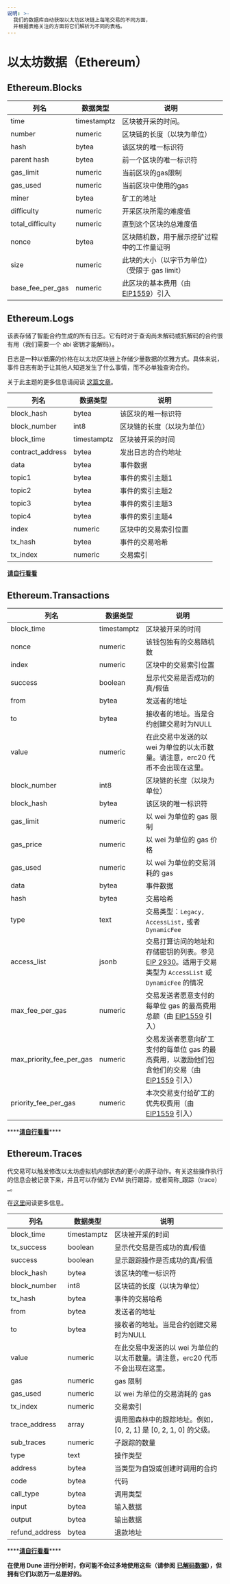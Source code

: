 ```yaml
---
说明: >-
  我们的数据库自动获取以太坊区块链上每笔交易的不同方面，
  并根据表格关注的方面将它们解析为不同的表格。
---
```


# 以太坊数据（Ethereum）

## Ethereum.Blocks

| **列名**     | **数据类型** | **说明**                                                                           |
| ------------------- | ------------ | ---------------------------------------------------------------------------------------- |
| time                | timestamptz  | 区块被开采的时间。                                                   |
| number              | numeric      | 区块链的长度（以块为单位）                                                   |
| hash                | bytea        | 该区块的唯一标识符                                                       |
| parent hash         | bytea        | 前一个区块的唯一标识符                                               |
| gas\_limit          | numeric      | 当前区块的gas限制                                                       |
| gas\_used           | numeric      | 当前区块中使用的gas                                                              |
| miner               | bytea        | 矿工的地址                                                                 |
| difficulty          | numeric      | 开采区块所需的难度值                                                    |
| total\_difficulty   | numeric      | 直到这个区块的总难度值                                          |
| nonce               | bytea        | 区块随机数，用于展示挖矿过程中的工作量证明                   |
| size                | numeric      | 此块的大小（以字节为单位）（受限于 gas limit）                                        |
| base\_fee\_per\_gas | numeric      | 此区块的基本费用（由[EIP1559](https://eips.ethereum.org/EIPS/eip-1559)）引入 |

## Ethereum.Logs

该表存储了智能合约生成的所有日志。它有时对于查询尚未解码或抗解码的合约很有用（我们需要一个 abi 密钥才能解码）。

日志是一种以低廉的价格在以太坊区块链上存储少量数据的优雅方式。具体来说，事件日志有助于让其他人知道发生了什么事情，而不必单独查询合约。

关于此主题的更多信息请阅读 [这篇文章](https://medium.com/mycrypto/understanding-event-logs-on-the-ethereum-blockchain-f4ae7ba50378)。

| **列名**   | **数据类型** | **说明**                                   |
| ----------------- | ------------ | ------------------------------------------------ |
| block\_hash       | bytea        | 该区块的唯一标识符               |
| block\_number     | int8         | 区块链的长度（以块为单位）           |
| block\_time       | timestamptz  | 区块被开采的时间                |
| contract\_address | bytea        | 发出日志的合约地址 |
| data              | bytea        | 事件数据                                       |
| topic1            | bytea        | 事件的索引主题1                      |
| topic2            | bytea        | 事件的索引主题2                     |
| topic3            | bytea        | 事件的索引主题3                      |
| topic4            | bytea        | 事件的索引主题4                      |
| index             | numeric      | 区块中的交易索引位置     |
| tx\_hash          | bytea        | 事件的交易哈希                |
| tx\_index         | numeric      | 交易索引                     |

[**请自行看看**](https://dune.xyz/queries/38957)

## Ethereum.Transactions

| **列名**              | **数据类型** | **说明**                                                                                                                                                        |
|------------------------------|--------------|--------------------------------------------------------------------------------------------------------------------------------------------------------------------------------------------------------|
| block\_time                  | timestamptz  | 区块被开采的时间                                                                                                                                                                      |
| nonce                        | numeric      | 该钱包独有的交易随机数                                                                                                                                                          |
| index                        | numeric      | 区块中的交易索引位置                                                                                                                                                           |
| success                      | boolean      | 显示代交易是否成功的真/假值                                                                                                                                              |
| from                         | bytea        | 发送者的地址                                                                                                                                                                                  |
| to                           | bytea        | 接收者的地址。当是合约创建交易时为NULL                                                                                                                                 |
| value                        | numeric      | 在此交易中发送的以 wei 为单位的以太币数量。请注意，erc20 代币不会出现在这里。                                                                                                    |
| block\_number                | int8         | 区块链的长度（以块为单位）                                                                                                                                                                 |
| block\_hash                  | bytea        | 该区块的唯一标识符                                                                                                                                                                     |
| gas\_limit                   | numeric      | 以 wei 为单位的 gas 限制                                                                                               |
| gas\_price                   | numeric      | 以 wei 为单位的 gas 价格                                                                                               |
| gas\_used                    | numeric      | 以 wei 为单位的交易消耗的 gas                                                                                          |
| data                         | bytea        | 事件数据                                                                                                      |
| hash                         | bytea        | 交易哈希                                                                          |
| type                         | text         | 交易类型：`Legacy, AccessList,` 或者 `DynamicFee`                                                              |
| access\_list                 | jsonb        | 交易打算访问的地址和存储密钥的列表。参见 [EIP 2930](https://eips.ethereum.org/EIPS/eip-2930)。适用于交易类型为 `AccessList` 或 `DynamicFee` 的情况 |
| max\_fee\_per\_gas           | numeric      | 交易发送者愿意支付的每单位 gas 的最高费用总额（由 [EIP1559](https://eips.ethereum.org/EIPS/eip-1559) 引入）                                                       |
| max\_priority\_fee\_per\_gas | numeric      | 交易发送者愿意向矿工支付的每单位 gas 的最高费用，以激励他们包含他们的交易（由 [EIP1559](https://eips.ethereum.org/EIPS/eip-1559) 引入）         |
| priority\_fee\_per\_gas      | numeric      | 本次交易支付给矿工的优先权费用（由 [EIP1559](https://eips.ethereum.org/EIPS/eip-1559) 引入）                                                                |

\*\*\*\*[**请自行看看**](https://dune.xyz/queries/38964)\*\*\*\*

## Ethereum.Traces

代交易可以触发修改以太坊虚拟机内部状态的更小的原子动作。有关这些操作执行的信息会被记录下来，并且可以存储为 EVM 执行跟踪，或者简称_跟踪（trace）_。

在[这里](https://medium.com/chainalysis/ethereum-traces-not-transactions-3f0533d26aa)阅读更多信息。

| **列名** | **数据类型** | **说明**                                                                                   |
| --------------- | ------------ | ------------------------------------------------------------------------------------------------ |
| block\_time     | timestamptz  | 区块被开采的时间                                                                |
| tx\_success     | boolean      | 显示代交易是否成功的真/假值                                       |
| success         | boolean      | 显示跟踪操作是否成功的真/假值                                      |
| block\_hash     | bytea        | 该区块的唯一标识符                                                               |
| block\_number   | int8         | 区块链的长度（以块为单位）                                                           |
| tx\_hash        | bytea        | 事件的交易哈希                                                                |
| from            | bytea        | 发送者的地址                                                                           |
| to              | bytea        | 接收者的地址。当是合约创建交易时为NULL                           |
| value           | numeric      | 在此交易中发送的以 wei 为单位的以太币数量。请注意，erc20 代币不会出现在这里。|
| gas             | numeric      | gas 限制                                                                                                 |
| gas\_used       | numeric      | 以 wei 为单位的交易消耗的 gas                                                      |
| tx\_index       | numeric      | 交易索引                                                                    |
| trace\_address  | array<int8>  | 调用图森林中的跟踪地址。例如，[0, 2, 1] 是 [0, 2, 1, 0] 的父级。|
| sub\_traces     | numeric      | 子跟踪的数量                                                                   |
| type            | text         | 操作类型                                                                                   |
| address         | bytea        | 当类型为自毁或创建时调用的合约                                   |
| code            | bytea        | 代码                                                                                     |
| call\_type      | bytea        | 调用类型                                                                            |
| input           | bytea        | 输入数据                                                                                          |
| output          | bytea        | 输出数据                                                                                       |
| refund\_address | bytea        | 退款地址                                                                                         |

\*\*\*\*[**请自行看看**](https://dune.xyz/queries/38730)\*\*\*\*

**在使用 Dune 进行分析时，你可能不会过多地使用这些（请参阅** [**已解码数据**](../decoded-data.md)**），但拥有它们以防万一总是好的。**
